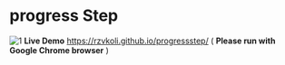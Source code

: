 # progress Step
![1](https://user-images.githubusercontent.com/100797809/172059151-e25ae989-b9d8-4c11-bc34-ddecdb16d204.png)
**Live Demo** https://rzvkoli.github.io/progressstep/ ( **Please run with Google Chrome browser** )
